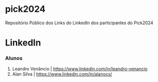 # pick2024
Repositório Público dos Links do LinkedIn dos participantes do Pick2024

# LinkedIn

### Alunos 
01. Leandro Venâncio | https://www.linkedin.com/in/leandro-venancio
02. Alan Silva | https://www.linkedin.com/in/alanocs/
